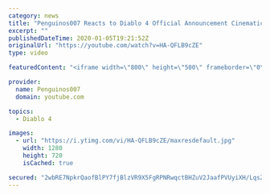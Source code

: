 ```yaml
---
category: news
title: "Penguinos007 Reacts to Diablo 4 Official Announcement Cinematic Trailer (Blizzcon 2019)"
excerpt: ""
publishedDateTime: 2020-01-05T19:21:52Z
originalUrl: "https://youtube.com/watch?v=HA-QFLB9cZE"
type: video

featuredContent: "<iframe width=\"800\" height=\"500\" frameborder=\"0\" src=\"https://www.youtube.com/embed/HA-QFLB9cZE\" allow=\"accelerometer; autoplay; encrypted-media; gyroscope; picture-in-picture\" allowfullscreen></iframe>"

provider:
  name: Penguinos007
  domain: youtube.com

topics:
  - Diablo 4

images:
  - url: "https://i.ytimg.com/vi/HA-QFLB9cZE/maxresdefault.jpg"
    width: 1280
    height: 720
    isCached: true

secured: "2wbRE7NpkrQaofBlPY7fjBlzVR9X5FgRPNRwqctBHZuV2JaafPVUyiXH/LqsZ4+FJKyCb9BUq8t5SRdhFTr0Kn2HUF9v59qPxXl0Q+OYBhtyoNniyZXTW4eW539dE88R5M4GY4my5VzURaPOGb9s15ehyegQWYnQSqXEdI+jz4jTLIaofhQ/0kNoZn4KOQHSXsv4tjRHUxCUOJ8BACz+Vxq4ouSN9zxXR+tM6IbP+AGybGFjnizDt3PjwJ/QXEIVspVzlrGl1RvQ3CJFtkYf1S8Gbo/oD3yYFkCijfOS+NrlrP3OT+p5GWxcohCGALtoa6eUjFHIslTADB1evfsmTLIc4UW6JHdFEs2xljXPgpy5ciXAfMxdL22SeKlh58TKengJixf3V+jbatktN7zfE/JqWr/+fSPa9+cIuHifUOipDGyNf4JvS/dZRp1bB/ak;wwN/HP93UcVN+tOd2QRj8A=="
---
```


